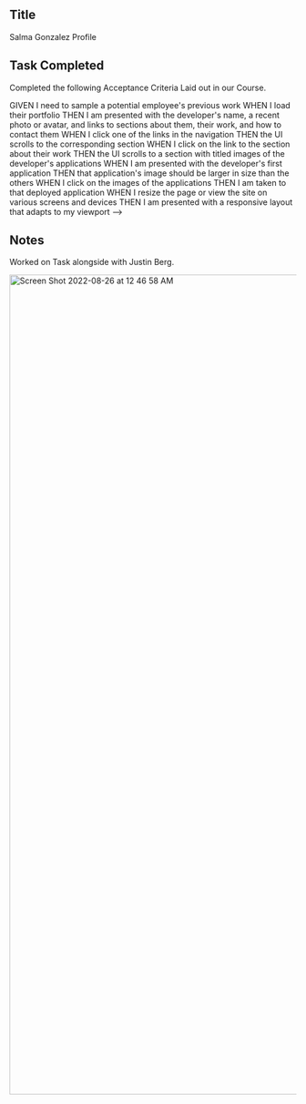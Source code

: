 ## Title

Salma Gonzalez Profile

## Task Completed

Completed the following Acceptance Criteria Laid out in our Course.

GIVEN I need to sample a potential employee's previous work
WHEN I load their portfolio
THEN I am presented with the developer's name, a recent photo or avatar, and links to sections about them, their work, and how to contact them
WHEN I click one of the links in the navigation
THEN the UI scrolls to the corresponding section
WHEN I click on the link to the section about their work
THEN the UI scrolls to a section with titled images of the developer's applications
WHEN I am presented with the developer's first application
THEN that application's image should be larger in size than the others
WHEN I click on the images of the applications
THEN I am taken to that deployed application
WHEN I resize the page or view the site on various screens and devices
THEN I am presented with a responsive layout that adapts to my viewport -->


## Notes 

Worked on Task alongside with Justin Berg. 

<img width="1440" alt="Screen Shot 2022-08-26 at 12 46 58 AM" src="https://user-images.githubusercontent.com/110579963/186831214-de38722e-e340-430d-affd-5ca64a0463f5.png">


